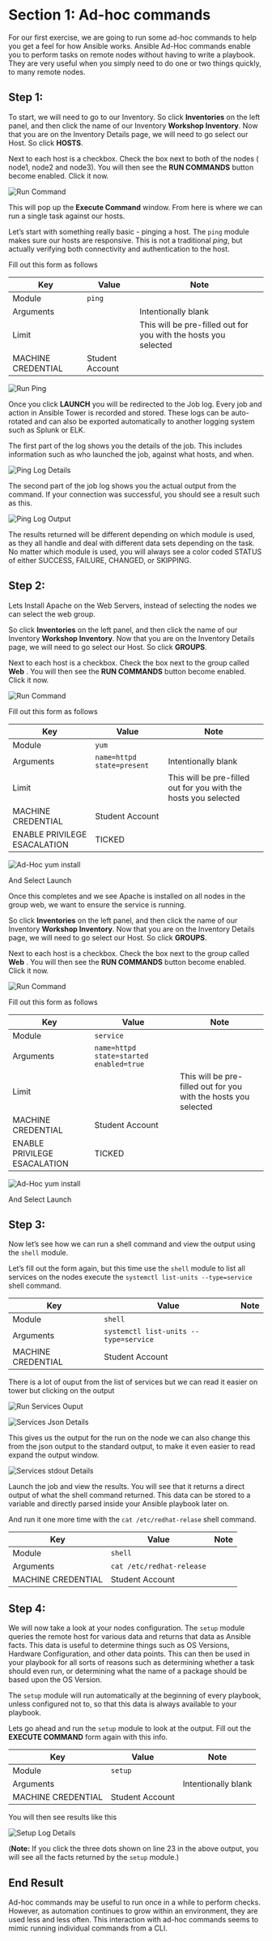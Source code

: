 Section 1: Ad-hoc commands
==========================

For our first exercise, we are going to run some ad-hoc commands to help
you get a feel for how Ansible works. Ansible Ad-Hoc commands enable you
to perform tasks on remote nodes without having to write a playbook.
They are very useful when you simply need to do one or two things
quickly, to many remote nodes.

Step 1:
-------

To start, we will need to go to our Inventory. So click **Inventories**
on the left panel, and then click the name of our Inventory **Workshop Inventory**. Now that you are on the Inventory Details page, we
will need to go select our Host. So click **HOSTS**.

Next to each host is a checkbox. Check the box next to both of the nodes ( node1, node2 and node3). You will then see the **RUN COMMANDS**
button become enabled. Click it now.

![Run Command](images/2-adhoc-run-command.png)

This will pop up the **Execute Command** window. From here is where we
can run a single task against our hosts.

Let’s start with something really basic - pinging a host. The `ping`
module makes sure our hosts are responsive. This is not a
traditional *ping*, but actually verifying both connectivity and
authentication to the host.

Fill out this form as follows

| Key                | Value           | Note                                                            |
|--------------------|-----------------|-----------------------------------------------------------------|
| Module             | `ping`      |                                                                 |
| Arguments          |                 | Intentionally blank                                             |
| Limit              |                 | This will be pre-filled out for you with the hosts you selected |
| MACHINE CREDENTIAL | Student Account |                                                                 |

![Run Ping](images/2-adhoc-run-ping.png)

Once you click **LAUNCH** you will be redirected to the Job log. Every
job and action in Ansible Tower is recorded and stored. These logs can
be auto-rotated and can also be exported automatically to another
logging system such as Splunk or ELK.

The first part of the log shows you the details of the job. This
includes information such as who launched the job, against what hosts,
and when.

![Ping Log Details](images/2-adhoc-run-ping-success.png)

The second part of the job log shows you the actual output from the
command. If your connection was successful, you should see a result such
as this.

![Ping Log Output](images/2-adhoc-run-ping-output.png)

The results returned will be different depending on which module is
used, as they all handle and deal with different data sets depending on
the task. No matter which module is used, you will always see a color
coded STATUS of either SUCCESS, FAILURE, CHANGED, or SKIPPING.

Step 2:
-------
Lets Install Apache on the Web Servers, instead of selecting the nodes we can select the web group.

So click **Inventories**
on the left panel, and then click the name of our Inventory **Workshop Inventory**. Now that you are on the Inventory Details page, we
will need to go select our Host. So click **GROUPS**.

Next to each host is a checkbox. Check the box next to the group called **Web** . You will then see the **RUN COMMANDS**
button become enabled. Click it now.

![Run Command](images/2-adhoc-group-run-command.png)

Fill out this form as follows

| Key                | Value           | Note                                                            |
|--------------------|-----------------|-----------------------------------------------------------------|
| Module             | `yum`      |                                                                 |
| Arguments          | `name=httpd state=present`                 | Intentionally blank                                             |
| Limit              |                 | This will be pre-filled out for you with the hosts you selected |
| MACHINE CREDENTIAL | Student Account |                                                                 |
| ENABLE PRIVILEGE ESACALATION | TICKED                                                                |


![Ad-Hoc yum install](images/2-ad-hoc-yum-install.png)

And Select Launch

Once this completes and we see Apache is installed on all nodes in the group web, we want to ensure the service is running.

So click **Inventories**
on the left panel, and then click the name of our Inventory **Workshop Inventory**. Now that you are on the Inventory Details page, we
will need to go select our Host. So click **GROUPS**.

Next to each host is a checkbox. Check the box next to the group called **Web** . You will then see the **RUN COMMANDS**
button become enabled. Click it now.

![Run Command](images/2-adhoc-group-run-command.png)

Fill out this form as follows

| Key                | Value           | Note                                                            |
|--------------------|-----------------|-----------------------------------------------------------------|
| Module             | `service`      |                                                                 |
| Arguments          | `name=httpd state=started enabled=true`                |      |
| Limit              |                 | This will be pre-filled out for you with the hosts you selected |
| MACHINE CREDENTIAL | Student Account |                                                                 |
| ENABLE PRIVILEGE ESACALATION | TICKED                                                                |


![Ad-Hoc yum install](images/2-ad-hoc-service-start.png)

And Select Launch

Step 3:
-------

Now let’s see how we can run a shell command and view the output
using the `shell` module.

Let’s fill out the form again, but this time use the `shell` module
to list all services on the nodes execute the `systemctl list-units --type=service
` shell command.

| Key                | Value           | Note |
|--------------------|-----------------|------|
| Module             | `shell`     |      |
| Arguments          | `systemctl list-units --type=service`   |      |
| MACHINE CREDENTIAL | Student Account |      |

There is a lot of ouput from the list of services but we can read it easier on tower but clicking on the output 

![Run Services Ouput](images/2-adhoc-run-services_output.png)

![Services Json Details](images/2-adhoc-run-services_json.png)

This gives us the output for the run on the node we can also change this from the json output to the standard output, to make it even easier to read expand the output window.

![Services stdout Details](images/2-adhoc-run-services_stdout.png)


Launch the job and view the results. You will see that it returns a
direct output of what the shell command returned. This data can be
stored to a variable and directly parsed inside your Ansible playbook
later on.

And run it one more time with the `cat /etc/redhat-relase` shell command.

| Key                | Value           | Note |
|--------------------|-----------------|------|
| Module             | `shell`     |      |
| Arguments          | `cat /etc/redhat-release`   |      |
| MACHINE CREDENTIAL | Student Account |      |

Step 4:
-------
We will now take a look at your nodes configuration. The `setup`
module queries the remote host for various data and returns that data as
Ansible facts. This data is useful to determine things such as OS
Versions, Hardware Configuration, and other data points. This
can then be used in your playbook for all sorts of reasons such as
determining whether a task should even run, or determining what the name
of a package should be based upon the OS Version.

The `setup` module will run automatically at the beginning of every
playbook, unless configured not to, so that this data is always available to
your playbook.

Lets go ahead and run the `setup` module to look at the output. Fill out
the **EXECUTE COMMAND** form again with this info.

| Key                | Value           | Note                |
|--------------------|-----------------|---------------------|
| Module             | `setup`         |                     |
| Arguments          |                 | Intentionally blank |
| MACHINE CREDENTIAL | Student Account |                     |

You will then see results like this

![Setup Log Details](images/2-adhoc-run-setup-output.png)

(**Note:** If you click the three dots shown on line 23 in the above output, you will see all the facts returned by the `setup` module.)

End Result
----------

Ad-hoc commands may be useful to run once in a while to perform checks. However, as automation continues to grow within an environment, they are used less and less often. This interaction with ad-hoc commands seems to mimic running individual commands from a CLI.
